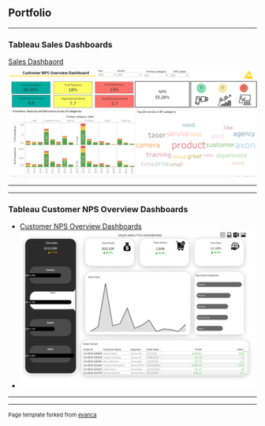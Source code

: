 ## Portfolio

---

### Tableau Sales Dashboards

[Sales Dashbaord](/sample_page)
<img src="images/AXON CUSTOMER NPS.png"/>

---

---

### Tableau Customer NPS Overview Dashboards

- [Customer NPS Overview Dashboards](http://example.com/)
- <img src="images/Sales Dashboard.png"/>

---

---
<p style="font-size:11px">Page template forked from <a href="https://github.com/evanca/quick-portfolio">evanca</a></p>
<!-- Remove above link if you don't want to attibute -->
